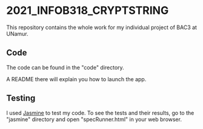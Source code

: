 # 2021_INFOB318_CRYPTSTRING

This repository contains the whole work for my individual project of BAC3 at UNamur.

## Code

The code can be found in the "code" directory.

A README there will explain you how to launch the app.

## Testing

I used [Jasmine](https://jasmine.github.io/) to test my code. To see the tests and their results, go to the "jasmine" directory and open "specRunner.html" in your web browser.